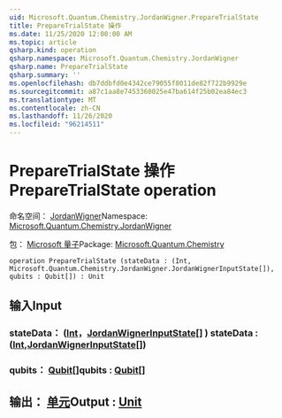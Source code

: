 ```yaml
---
uid: Microsoft.Quantum.Chemistry.JordanWigner.PrepareTrialState
title: PrepareTrialState 操作
ms.date: 11/25/2020 12:00:00 AM
ms.topic: article
qsharp.kind: operation
qsharp.namespace: Microsoft.Quantum.Chemistry.JordanWigner
qsharp.name: PrepareTrialState
qsharp.summary: ''
ms.openlocfilehash: db7ddbfd0e4342ce79055f8011de82f722b9929e
ms.sourcegitcommit: a87c1aa8e7453360025e47ba614f25b02ea84ec3
ms.translationtype: MT
ms.contentlocale: zh-CN
ms.lasthandoff: 11/26/2020
ms.locfileid: "96214511"
---
```

# <a name="preparetrialstate-operation"></a><span data-ttu-id="7de54-102">PrepareTrialState 操作</span><span class="sxs-lookup"><span data-stu-id="7de54-102">PrepareTrialState operation</span></span>

<span data-ttu-id="7de54-103">命名空间： [JordanWigner](xref:Microsoft.Quantum.Chemistry.JordanWigner)</span><span class="sxs-lookup"><span data-stu-id="7de54-103">Namespace: [Microsoft.Quantum.Chemistry.JordanWigner](xref:Microsoft.Quantum.Chemistry.JordanWigner)</span></span>

<span data-ttu-id="7de54-104">包： [Microsoft 量子](https://nuget.org/packages/Microsoft.Quantum.Chemistry)</span><span class="sxs-lookup"><span data-stu-id="7de54-104">Package: [Microsoft.Quantum.Chemistry](https://nuget.org/packages/Microsoft.Quantum.Chemistry)</span></span>




```qsharp
operation PrepareTrialState (stateData : (Int, Microsoft.Quantum.Chemistry.JordanWigner.JordanWignerInputState[]), qubits : Qubit[]) : Unit
```


## <a name="input"></a><span data-ttu-id="7de54-105">输入</span><span class="sxs-lookup"><span data-stu-id="7de54-105">Input</span></span>

### <a name="statedata--intjordanwignerinputstate"></a><span data-ttu-id="7de54-106">stateData： ([Int](xref:microsoft.quantum.lang-ref.int)，[JordanWignerInputState](xref:Microsoft.Quantum.Chemistry.JordanWigner.JordanWignerInputState)[] ) </span><span class="sxs-lookup"><span data-stu-id="7de54-106">stateData : ([Int](xref:microsoft.quantum.lang-ref.int),[JordanWignerInputState](xref:Microsoft.Quantum.Chemistry.JordanWigner.JordanWignerInputState)[])</span></span>




### <a name="qubits--qubit"></a><span data-ttu-id="7de54-107">qubits： [Qubit](xref:microsoft.quantum.lang-ref.qubit)[]</span><span class="sxs-lookup"><span data-stu-id="7de54-107">qubits : [Qubit](xref:microsoft.quantum.lang-ref.qubit)[]</span></span>





## <a name="output--unit"></a><span data-ttu-id="7de54-108">输出： [单元](xref:microsoft.quantum.lang-ref.unit)</span><span class="sxs-lookup"><span data-stu-id="7de54-108">Output : [Unit](xref:microsoft.quantum.lang-ref.unit)</span></span>

